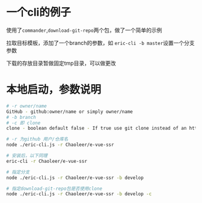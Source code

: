 # 一个cli的例子

使用了`commander`,`download-git-repo`两个包，做了一个简单的示例

拉取目标模板，添加了一个branch的参数，如
`eric-cli -b master`设置一个分支参数

下载的存放目录暂做固定tmp目录，可以做更改

# 本地启动，参数说明

```bash
# -r owner/name
GitHub - github:owner/name or simply owner/name
# -b branch
# -c 即 clone
clone - boolean default false - If true use git clone instead of an http download. While this can be a bit slower, it does allow private repositories to be used if the appropriate SSH keys are setup.
```

```bash
# -r 为github 用户/仓库名
node ./eric-cli.js -r Chaoleer/e-vue-ssr

# 安装后，以下同理
eric-cli -r Chaoleer/e-vue-ssr

# 指定分支
node ./eric-cli.js -r Chaoleer/e-vue-ssr -b develop

# 指定download-git-repo包是否使用clone
node ./eric-cli.js -r Chaoleer/e-vue-ssr -b develop -c

```